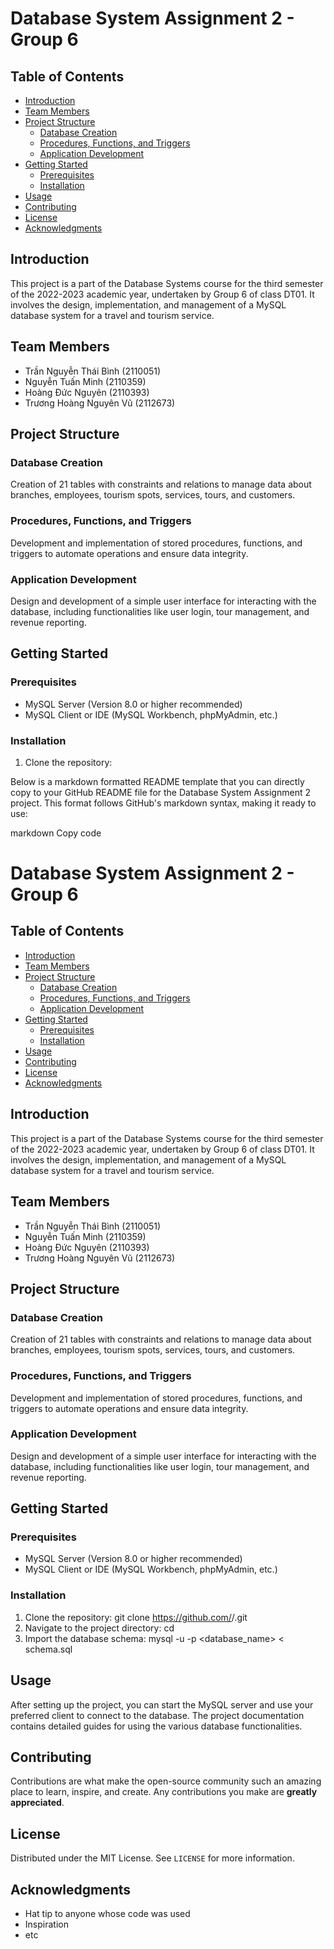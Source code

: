 # Database System Assignment 2 - Group 6

## Table of Contents
- [Introduction](#introduction)
- [Team Members](#team-members)
- [Project Structure](#project-structure)
  - [Database Creation](#database-creation)
  - [Procedures, Functions, and Triggers](#procedures-functions-and-triggers)
  - [Application Development](#application-development)
- [Getting Started](#getting-started)
  - [Prerequisites](#prerequisites)
  - [Installation](#installation)
- [Usage](#usage)
- [Contributing](#contributing)
- [License](#license)
- [Acknowledgments](#acknowledgments)

## Introduction

This project is a part of the Database Systems course for the third semester of the 2022-2023 academic year, undertaken by Group 6 of class DT01. It involves the design, implementation, and management of a MySQL database system for a travel and tourism service.

## Team Members

- Trần Nguyễn Thái Bình (2110051)
- Nguyễn Tuấn Minh (2110359)
- Hoàng Đức Nguyên (2110393)
- Trương Hoàng Nguyên Vũ (2112673)

## Project Structure

### Database Creation
Creation of 21 tables with constraints and relations to manage data about branches, employees, tourism spots, services, tours, and customers.

### Procedures, Functions, and Triggers
Development and implementation of stored procedures, functions, and triggers to automate operations and ensure data integrity.

### Application Development
Design and development of a simple user interface for interacting with the database, including functionalities like user login, tour management, and revenue reporting.

## Getting Started

### Prerequisites
- MySQL Server (Version 8.0 or higher recommended)
- MySQL Client or IDE (MySQL Workbench, phpMyAdmin, etc.)

### Installation
1. Clone the repository:

Below is a markdown formatted README template that you can directly copy to your GitHub README file for the Database System Assignment 2 project. This format follows GitHub's markdown syntax, making it ready to use:

markdown
Copy code
# Database System Assignment 2 - Group 6

## Table of Contents
- [Introduction](#introduction)
- [Team Members](#team-members)
- [Project Structure](#project-structure)
  - [Database Creation](#database-creation)
  - [Procedures, Functions, and Triggers](#procedures-functions-and-triggers)
  - [Application Development](#application-development)
- [Getting Started](#getting-started)
  - [Prerequisites](#prerequisites)
  - [Installation](#installation)
- [Usage](#usage)
- [Contributing](#contributing)
- [License](#license)
- [Acknowledgments](#acknowledgments)

## Introduction

This project is a part of the Database Systems course for the third semester of the 2022-2023 academic year, undertaken by Group 6 of class DT01. It involves the design, implementation, and management of a MySQL database system for a travel and tourism service.

## Team Members

- Trần Nguyễn Thái Bình (2110051)
- Nguyễn Tuấn Minh (2110359)
- Hoàng Đức Nguyên (2110393)
- Trương Hoàng Nguyên Vũ (2112673)

## Project Structure

### Database Creation
Creation of 21 tables with constraints and relations to manage data about branches, employees, tourism spots, services, tours, and customers.

### Procedures, Functions, and Triggers
Development and implementation of stored procedures, functions, and triggers to automate operations and ensure data integrity.

### Application Development
Design and development of a simple user interface for interacting with the database, including functionalities like user login, tour management, and revenue reporting.

## Getting Started

### Prerequisites
- MySQL Server (Version 8.0 or higher recommended)
- MySQL Client or IDE (MySQL Workbench, phpMyAdmin, etc.)

### Installation
1. Clone the repository:
git clone https://github.com/<YourUsername>/<YourRepoName>.git
2. Navigate to the project directory:
cd <YourRepoName>
3. Import the database schema:
mysql -u <username> -p <database_name> < schema.sql

## Usage
After setting up the project, you can start the MySQL server and use your preferred client to connect to the database. The project documentation contains detailed guides for using the various database functionalities.

## Contributing
Contributions are what make the open-source community such an amazing place to learn, inspire, and create. Any contributions you make are **greatly appreciated**.

## License
Distributed under the MIT License. See `LICENSE` for more information.

## Acknowledgments
- Hat tip to anyone whose code was used
- Inspiration
- etc
